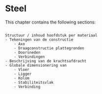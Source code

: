 # Steel

This chapter contains the following sections:

```{tableofcontents}
```

```{Note}
Structuur / inhoud hoofdstuk per materiaal
- Tekeningen van de constructie
    - Axo
    - Draagconstructie plattegronden
    - Doorsneden
    - Verbindingen
- Beschrijving van de krachtsafdracht
- Globale dimensionering van
    - Vloer
    - Ligger
    - Kolom
    - Stabiliteitsvlak
    - Verbinding
```